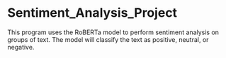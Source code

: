 # Sentiment_Analysis_Project

This program uses the RoBERTa model to perform sentiment analysis on groups of text. The model will classify the text as positive, neutral, or negative.

